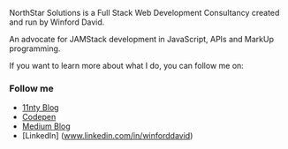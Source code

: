 NorthStar Solutions is a Full Stack Web Development Consultancy created and run by Winford David.

An advocate for JAMStack development in JavaScript, APIs and MarkUp programming.

If you want to learn more about what I do, you can follow me on: 

### Follow me

- [11nty Blog](https://github.com/NorthStarSolutions/NSS-11nty-blog1.git)
- [Codepen](https://codepen.io/wdsruk1/pen/YzZJmmm)
- [Medium Blog](https://medium.com/@northstarsols/jamstack-961042a8be08)
- [LinkedIn] (www.linkedin.com/in/winforddavid)


<!--
**NorthStarSolutions/NorthStarSolutions** is a ✨ _special_ ✨ repository because its `README.md` (this file) appears on your GitHub profile.

Here are some ideas to get you started:

- 🔭 I’m currently working on ...
- 🌱 I’m currently learning ...
- 👯 I’m looking to collaborate on ...
- 🤔 I’m looking for help with ...
- 💬 Ask me about ...
- 📫 How to reach me: ...
- 😄 Pronouns: ...
- ⚡ Fun fact: ...
-->
